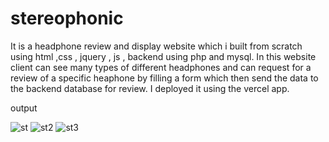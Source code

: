 # stereophonic
It is a headphone review and display website which i built from scratch using html ,css , jquery , js , backend using php and mysql. In this website client can see many types of different headphones and can request for a review of a specific heaphone by filling a form which then send the data to the backend database for review.
I deployed it using the vercel app.

output

![st](https://user-images.githubusercontent.com/73299058/169616739-ba59423c-6a19-4ff9-ac0a-86c3f133a1b9.png)
![st2](https://user-images.githubusercontent.com/73299058/169616744-b4a4bf7e-75cc-4ed2-afbc-2982fd17b862.png)
![st3](https://user-images.githubusercontent.com/73299058/169616752-701f8f72-7817-4390-bf8c-98f180f55e3f.png)
